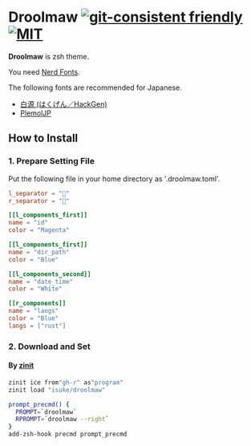 # Droolmaw [![git-consistent friendly](https://img.shields.io/badge/git--consistent-friendly-brightgreen.svg)](https://github.com/isuke/git-consistent)  [![MIT](https://img.shields.io/github/license/mashape/apistatus.svg)](https://raw.githubusercontent.com/isuke/droolmaw/main/LICENSE)

**Droolmaw** is zsh theme.

You need [Nerd Fonts](https://www.nerdfonts.com/).

The following fonts are recommended for Japanese.

- [白源 (はくげん／HackGen)](https://github.com/yuru7/HackGen)
- [PlemolJP](https://github.com/yuru7/PlemolJP)

## How to Install

### 1. Prepare Setting File

Put the following file in your home directory as '.droolmaw.toml'.

```toml
l_separator = ""
r_separator = ""

[[l_components_first]]
name = "id"
color = "Magenta"

[[l_components_first]]
name = "dir_path"
color = "Blue"

[[l_components_second]]
name = "date_time"
color = "White"

[[r_components]]
name = "langs"
color = "Blue"
langs = ["rust"]
```

### 2. Download and Set

#### By [zinit](https://github.com/zdharma-continuum/zinit)

```sh
zinit ice from"gh-r" as"program"
zinit load "isuke/droolmaw"

prompt_precmd() {
  PROMPT=`droolmaw`
  RPROMPT=`droolmaw --right`
}
add-zsh-hook precmd prompt_precmd
```
